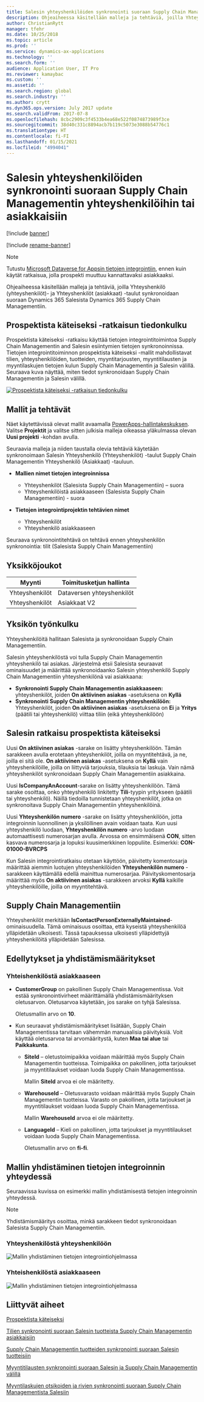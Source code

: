 ```yaml
---
title: Salesin yhteyshenkilöiden synkronointi suoraan Supply Chain Managementin yhteyshenkilöihin tai asiakkaisiin
description: Ohjeaiheessa käsitellään malleja ja tehtäviä, joilla Yhteyshenkilö (yhteyshenkilöt)- ja Yhteyshenkilöt (asiakkaat) -yksiköt synkronoidaan Dynamics 365 Salesista Dynamics 365 Supply Chain Managementiin.
author: ChristianRytt
manager: tfehr
ms.date: 10/25/2018
ms.topic: article
ms.prod: ''
ms.service: dynamics-ax-applications
ms.technology: ''
ms.search.form: ''
audience: Application User, IT Pro
ms.reviewer: kamaybac
ms.custom: ''
ms.assetid: ''
ms.search.region: global
ms.search.industry: ''
ms.author: crytt
ms.dyn365.ops.version: July 2017 update
ms.search.validFrom: 2017-07-8
ms.openlocfilehash: 8cbc2909c3f4533b4ea68e522f0874873989f3ce
ms.sourcegitcommit: 38d40c331c8894acb7b119c5073e3088b54776c1
ms.translationtype: HT
ms.contentlocale: fi-FI
ms.lasthandoff: 01/15/2021
ms.locfileid: "4994041"
---
```

# <a name="synchronize-contacts-directly-from-sales-to-contacts-or-customers-in-supply-chain-management"></a>Salesin yhteyshenkilöiden synkronointi suoraan Supply Chain Managementin yhteyshenkilöihin tai asiakkaisiin

[!include [banner](../includes/banner.md)]

[!include [rename-banner](~/includes/cc-data-platform-banner.md)]

> [!NOTE]
> Tutustu [Microsoft Dataverse for Appsin tietojen integrointiin](https://docs.microsoft.com/powerapps/administrator/data-integrator), ennen kuin käytät ratkaisua, jolla prospekti muuttuu kannattavaksi asiakkaaksi.

Ohjeaiheessa käsitellään malleja ja tehtäviä, joilla Yhteyshenkilö (yhteyshenkilöt)- ja Yhteyshenkilöt (asiakkaat) -taulut synkronoidaan suoraan Dynamics 365 Salesista Dynamics 365 Supply Chain Managementiin.

## <a name="data-flow-in-prospect-to-cash"></a>Prospektista käteiseksi -ratkaisun tiedonkulku

Prospektista käteiseksi -ratkaisu käyttää tietojen integrointitoimintoa Supply Chain Managementin and Salesin esiintymien tietojen synkronoinnissa. Tietojen integrointitoiminnon prospektista käteiseksi -mallit mahdollistavat tilien, yhteyshenkilöiden, tuotteiden, myyntitarjousten, myyntitilausten ja myyntilaskujen tietojen kulun Supply Chain Managementin ja Salesin välillä. Seuraava kuva näyttää, miten tiedot synkronoidaan Supply Chain Managementin ja Salesin välillä.

[![Prospektista käteiseksi -ratkaisun tiedonkulku](./media/prospect-to-cash-data-flow.png)](./media/prospect-to-cash-data-flow.png)

## <a name="templates-and-tasks"></a>Mallit ja tehtävät

Näet käytettävissä olevat mallit avaamalla [PowerApps-hallintakeskuksen](https://preview.admin.powerapps.com/dataintegration). Valitse **Projektit** ja valitse sitten julkisia malleja oikeassa yläkulmassa olevan **Uusi projekti** -kohdan avulla.

Seuraavia malleja ja niiden taustalla olevia tehtäviä käytetään synkronoimaan Salesin Yhteyshenkilö (Yhteyshenkilöt) -taulut Supply Chain Managementin Yhteyshenkilö (Asiakkaat) -tauluun.

- **Mallien nimet tietojen integroinnissa**

    - Yhteyshenkilöt (Salesista Supply Chain Managementiin) – suora
    - Yhteyshenkilöistä asiakkaaseen (Salesista Supply Chain Managementiin) - suora

- **Tietojen integrointiprojektin tehtävien nimet**

    - Yhteyshenkilöt
    - Yhteyshenkilö asiakkaaseen

Seuraava synkronointitehtävä on tehtävä ennen yhteyshenkilön synkronointia: tilit (Salesista Supply Chain Managementiin)

## <a name="entity-sets"></a>Yksikköjoukot

| Myynti    | Toimitusketjun hallinta |
|----------|------------------------|
| Yhteyshenkilöt | Dataversen yhteyshenkilöt           |
| Yhteyshenkilöt | Asiakkaat V2           |

## <a name="entity-flow"></a>Yksikön työnkulku

Yhteyshenkilöitä hallitaan Salesista ja synkronoidaan Supply Chain Managementiin.

Salesin yhteyshenkilöstä voi tulla Supply Chain Managementin yhteyshenkilö tai asiakas. Järjestelmä etsii Salesista seuraavat ominaisuudet ja määrittää synkronoidaanko Salesin yhteyshenkilö Supply Chain Managementiin yhteyshenkilönä vai asiakkaana:

- **Synkronointi Supply Chain Managementin asiakkaaseen:** yhteyshenkilöt, joiden **On aktiivinen asiakas** -asetuksena on **Kyllä**
- **Synkronointi Supply Chain Managementin yhteyshenkilöön:** Yhteyshenkilöt, joiden **On aktiivinen asiakas** -asetuksena on **Ei** ja **Yritys** (päätili tai yhteyshenkilö) viittaa tiliin (eikä yhteyshenkilöön)

## <a name="prospect-to-cash-solution-for-sales"></a>Salesin ratkaisu prospektista käteiseksi

Uusi **On aktiivinen asiakas** -sarake on lisätty yhteyshenkilöön. Tämän sarakkeen avulla erotetaan yhteyshenkilöt, joilla on myyntitehtävä, ja ne, joilla ei sitä ole. **On aktiivinen asiakas** -asetuksena on **Kyllä** vain yhteyshenkilöille, joilla on liittyviä tarjouksia, tilauksia tai laskuja. Vain nämä yhteyshenkilöt synkronoidaan Supply Chain Managementiin asiakkaina.

Uusi **IsCompanyAnAccount**-sarake on lisätty yhteyshenkilöön. Tämä sarake osoittaa, onko yhteyshenkilö linkitetty **Tili**-tyypin yritykseen (päätili tai yhteyshenkilö). Näillä tiedoilla tunnistetaan yhteyshenkilöt, jotka on synkronoitava Supply Chain Managementiin yhteyshenkilöinä.

Uusi **Yhteyshenkilön numero** -sarake on lisätty yhteyshenkilöön, jotta integroinnin luonnollinen ja yksilöllinen avain voidaan taata. Kun uusi yhteyshenkilö luodaan, **Yhteyshenkilön numero** -arvo luodaan automaattisesti numerosarjan avulla. Arvossa on ensimmäisenä **CON**, sitten kasvava numerosarja ja lopuksi kuusimerkkinen loppuliite. Esimerkki: **CON-01000-BVRCPS**

Kun Salesin integrointiratkaisu otetaan käyttöön, päivitetty komentosarja määrittää aiemmin luotujen yhteyshenkilöiden **Yhteyshenkilön numero** -sarakkeen käyttämällä edellä mainittua numerosarjaa. Päivityskomentosarja määrittää myös **On aktiivinen asiakas** -sarakkeen arvoksi **Kyllä** kaikille yhteyshenkilöille, joilla on myyntitehtävä.

## <a name="in-supply-chain-management"></a>Supply Chain Managementiin

Yhteyshenkilöt merkitään **IsContactPersonExternallyMaintained**-ominaisuudella. Tämä ominaisuus osoittaa, että kyseistä yhteyshenkilöä ylläpidetään ulkoisesti. Tässä tapauksessa ulkoisesti ylläpidettyjä yhteyshenkilöitä ylläpidetään Salesissa.

## <a name="preconditions-and-mapping-setup"></a>Edellytykset ja yhdistämismääritykset

### <a name="contact-to-customer"></a>Yhteishenkilöstä asiakkaaseen

- **CustomerGroup** on pakollinen Supply Chain Managementissa. Voit estää synkronointivirheet määrittämällä yhdistämismäärityksen oletusarvon. Oletusarvoa käytetään, jos sarake on tyhjä Salesissa.

    Oletusmallin arvo on **10**.

- Kun seuraavat yhdistämismääritykset lisätään, Supply Chain Managementissa tarvitaan vähemmän manuaalisia päivityksiä. Voit käyttää oletusarvoa tai arvomääritystä, kuten **Maa tai alue** tai **Paikkakunta**.

    - **SiteId** – oletustoimipaikka voidaan määrittää myös Supply Chain Managementin tuotteissa. Toimipaikka on pakollinen, jotta tarjoukset ja myyntitilaukset voidaan luoda Supply Chain Managementissa.

        Mallin **SiteId** arvoa ei ole määritetty.

    - **WarehouseId** – Oletusvarasto voidaan määrittää myös Supply Chain Managementin tuotteissa. Varasto on pakollinen, jotta tarjoukset ja myyntitilaukset voidaan luoda Supply Chain Managementissa.

        Mallin **WarehouseId** arvoa ei ole määritetty.

    - **LanguageId** – Kieli on pakollinen, jotta tarjoukset ja myyntitilaukset voidaan luoda Supply Chain Managementissa.
    
        Oletusmallin arvo on **fi-fi**.

## <a name="template-mapping-in-data-integration"></a>Mallin yhdistäminen tietojen integroinnin yhteydessä

Seuraavissa kuvissa on esimerkki mallin yhdistämisestä tietojen integroinnin yhteydessä. 

> [!NOTE]
> Yhdistämismääritys osoittaa, minkä sarakkeen tiedot synkronoidaan Salesista Supply Chain Managementiin.

### <a name="contact-to-contact"></a>Yhteyshenkilöstä yhteyshenkilöön

![Mallin yhdistäminen tietojen integrointiohjelmassa](./media/contacts-direct-template-mapping-data-integrator-1.png)

### <a name="contact-to-customer"></a>Yhteishenkilöstä asiakkaaseen

![Mallin yhdistäminen tietojen integrointiohjelmassa](./media/contacts-direct-template-mapping-data-integrator-2.png)


## <a name="related-topics"></a>Liittyvät aiheet

[Prospektista käteiseksi](prospect-to-cash.md)

[Tilien synkronointi suoraan Salesin tuotteista Supply Chain Managementin asiakkaisiin](accounts-template-mapping-direct.md)

[Supply Chain Managementin tuotteiden synkronointi suoraan Salesin tuotteisiin](products-template-mapping-direct.md)

[Myyntitilausten synkronointi suoraan Salesin ja Supply Chain Managementin välillä](sales-order-template-mapping-direct-two-ways.md)

[Myyntilaskujen otsikoiden ja rivien synkronointi suoraan Supply Chain Managementista Salesiin](sales-invoice-template-mapping-direct.md)


